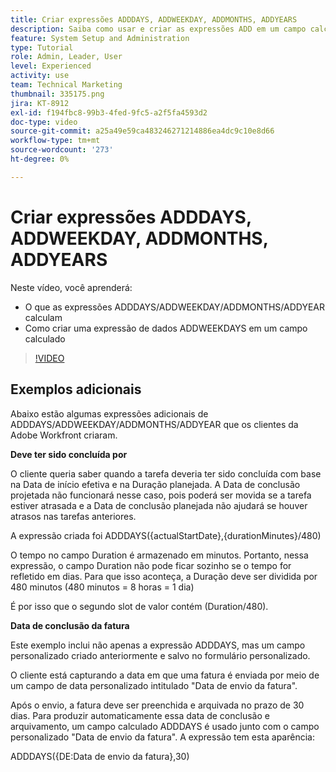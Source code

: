 ```yaml
---
title: Criar expressões ADDDAYS, ADDWEEKDAY, ADDMONTHS, ADDYEARS
description: Saiba como usar e criar as expressões ADD em um campo calculado no Adobe [!DNL Workfront].
feature: System Setup and Administration
type: Tutorial
role: Admin, Leader, User
level: Experienced
activity: use
team: Technical Marketing
thumbnail: 335175.png
jira: KT-8912
exl-id: f194fbc8-99b3-4fed-9fc5-a2f5fa4593d2
doc-type: video
source-git-commit: a25a49e59ca483246271214886ea4dc9c10e8d66
workflow-type: tm+mt
source-wordcount: '273'
ht-degree: 0%

---
```


# Criar expressões ADDDAYS, ADDWEEKDAY, ADDMONTHS, ADDYEARS

Neste vídeo, você aprenderá:

* O que as expressões ADDDAYS/ADDWEEKDAY/ADDMONTHS/ADDYEAR calculam
* Como criar uma expressão de dados ADDWEEKDAYS em um campo calculado

>[!VIDEO](https://video.tv.adobe.com/v/335175/?quality=12&learn=on)

## Exemplos adicionais

Abaixo estão algumas expressões adicionais de ADDDAYS/ADDWEEKDAY/ADDMONTHS/ADDYEAR que os clientes da Adobe Workfront criaram.

**Deve ter sido concluída por**

O cliente queria saber quando a tarefa deveria ter sido concluída com base na Data de início efetiva e na Duração planejada. A Data de conclusão projetada não funcionará nesse caso, pois poderá ser movida se a tarefa estiver atrasada e a Data de conclusão planejada não ajudará se houver atrasos nas tarefas anteriores.

A expressão criada foi ADDDAYS({actualStartDate},{durationMinutes}/480)

O tempo no campo Duration é armazenado em minutos. Portanto, nessa expressão, o campo Duration não pode ficar sozinho se o tempo for refletido em dias. Para que isso aconteça, a Duração deve ser dividida por 480 minutos (480 minutos = 8 horas = 1 dia)

É por isso que o segundo slot de valor contém (Duration/480).


**Data de conclusão da fatura**

Este exemplo inclui não apenas a expressão ADDDAYS, mas um campo personalizado criado anteriormente e salvo no formulário personalizado.

O cliente está capturando a data em que uma fatura é enviada por meio de um campo de data personalizado intitulado &quot;Data de envio da fatura&quot;.

Após o envio, a fatura deve ser preenchida e arquivada no prazo de 30 dias. Para produzir automaticamente essa data de conclusão e arquivamento, um campo calculado ADDDAYS é usado junto com o campo personalizado &quot;Data de envio da fatura&quot;. A expressão tem esta aparência:

ADDDAYS({DE:Data de envio da fatura},30)
